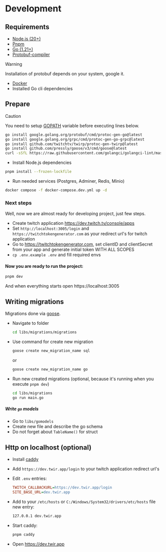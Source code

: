 # Development

## Requirements

* [Node.js (20+)](https://nodejs.org/en)
* [Pnpm](https://pnpm.io/)
* [Go (1.21+)](https://go.dev/)
* [Protobuf-compiler](https://grpc.io/docs/protoc-installation/)

> [!WARNING]
> Installation of protobuf depends on your system, google it.

- [Docker](https://docs.docker.com/engine/)
- Installed Go cli dependencies


## Prepare

> [!CAUTION]
> You need to setup [GOPATH](https://github.com/golang/go/wiki/SettingGOPATH) variable before executing lines below.

```bash
go install google.golang.org/protobuf/cmd/protoc-gen-go@latest
go install google.golang.org/grpc/cmd/protoc-gen-go-grpc@latest
go install github.com/twitchtv/twirp/protoc-gen-twirp@latest
go install github.com/pressly/goose/v3/cmd/goose@latest
curl -sSfL https://raw.githubusercontent.com/golangci/golangci-lint/master/install.sh | sh -s -- -b $(go env GOPATH)/bin v1.55.2
```

- Install Node.js dependencies
```bash
pnpm install --frozen-lockfile
```

- Run needed services (Postgres, Adminer, Redis, Minio)
```bash
docker compose -f docker-compose.dev.yml up -d
```

### Next steps

Well, now we are almost ready for developing project, just few steps.

* Create twitch application https://dev.twitch.tv/console/apps
* Set `http://localhost:3005/login` and `https://twitchtokengenerator.com` as your redirect url's for twitch application
* Go to https://twitchtokengenerator.com, set clientID and clientSecret from your app and generate initial token WITH
  ALL SCOPES
* `cp .env.example .env` and fill required envs

#### Now you are ready to run the project:

```bash
pnpm dev
```

And when everything starts open https://localhost:3005

## Writing migrations

Migrations done via [goose](https://github.com/pressly/goose).
* Navigate to folder
	```bash
	cd libs/migrations/migrations
	```
* Use command for create new migration
	```bash
	goose create new_migration_name sql
	```

	or

	```bash
	goose create new_migration_name go
	```

* Run new created migrations (optional, because it's running when you execute `pnpm dev`)
	```bash
	cd libs/migrations
	go run main.go
	```
##### Write `go` models

* Go to `libs/gomodels`
* Create new file and describe the go schema
* Do not forget about `TableName()` for struct

## Http on localhost (optional)

* Install [caddy](https://caddyserver.com/docs/install)

* Add `https://dev.twir.app/login` to your twitch application redirect url's

* Edit `.env` entries:
	```ini
	TWITCH_CALLBACKURL=https://dev.twir.app/login
	SITE_BASE_URL=dev.twir.app
	```

* Add to your `/etc/hosts` or `C:/Windows/System32/drivers/etc/hosts` file new entry:
	```bash
	127.0.0.1 dev.twir.app
	```

* Start caddy:
	```bash
	pnpm caddy
	```

* Open https://dev.twir.app
